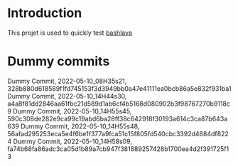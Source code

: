 # Introduction

This projet is used to quickly test [bashlava](https://github.com/firepress-org/bashlava)

# Dummy commits

Dummy Commit, 2022-05-10_08H35s21, 328b880d618589f1fd745153f3d3949bb0a47e41111ea0bcb86a5e832f931ba1
Dummy Commit, 2022-05-10_14H44s30, a4a8f81dd2846aa61fbc21d589d1ab6cf4b5168d080902b3f98767270b9118c9
Dummy Commit, 2022-05-10_14H55s45, 590c308de282e9ca99c19abd6ba28ff38c642918f30193a614c3ca87b643a639
Dummy Commit, 2022-05-10_14H55s48, 56afad295253eca5e4f6be1f377a9fca51c15f805fd540cbc3392d4684df8224
Dummy Commit, 2022-05-10_14H58s09, fa74b68fa86adc3ca05d1b89a7cb947f381889257428b1700ea4d2f391725f13
